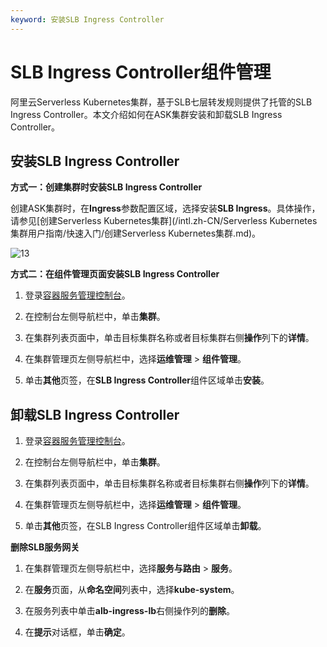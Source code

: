```yaml
---
keyword: 安装SLB Ingress Controller
---
```


# SLB Ingress Controller组件管理

阿里云Serverless Kubernetes集群，基于SLB七层转发规则提供了托管的SLB Ingress Controller。本文介绍如何在ASK集群安装和卸载SLB Ingress Controller。

## 安装SLB Ingress Controller

**方式一：创建集群时安装SLB Ingress Controller**

创建ASK集群时，在**Ingress**参数配置区域，选择安装**SLB Ingress**。具体操作，请参见[创建Serverless Kubernetes集群](/intl.zh-CN/Serverless Kubernetes集群用户指南/快速入门/创建Serverless Kubernetes集群.md)。

![13](https://static-aliyun-doc.oss-accelerate.aliyuncs.com/assets/img/zh-CN/1298094161/p245467.png)

**方式二：在组件管理页面安装SLB Ingress Controller**

1.  登录[容器服务管理控制台](https://cs.console.aliyun.com)。

2.  在控制台左侧导航栏中，单击**集群**。

3.  在集群列表页面中，单击目标集群名称或者目标集群右侧**操作**列下的**详情**。

4.  在集群管理页左侧导航栏中，选择**运维管理** \> **组件管理**。

5.  单击**其他**页签，在**SLB Ingress Controller**组件区域单击**安装**。


## 卸载SLB Ingress Controller

1.  登录[容器服务管理控制台](https://cs.console.aliyun.com)。

2.  在控制台左侧导航栏中，单击**集群**。

3.  在集群列表页面中，单击目标集群名称或者目标集群右侧**操作**列下的**详情**。

4.  在集群管理页左侧导航栏中，选择**运维管理** \> **组件管理**。

5.  单击**其他**页签，在SLB Ingress Controller组件区域单击**卸载**。


**删除SLB服务网关**

1.  在集群管理页左侧导航栏中，选择**服务与路由** \> **服务**。

2.  在**服务**页面，从**命名空间**列表中，选择**kube-system**。

3.  在服务列表中单击**alb-ingress-lb**右侧操作列的**删除**。

4.  在**提示**对话框，单击**确定**。


